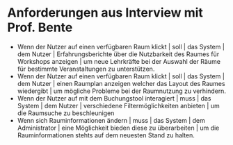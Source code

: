 # Anforderungen aus Interview mit Prof. Bente

- Wenn der Nutzer auf einen verfügbaren Raum klickt | soll | das System | dem Nutzer | Erfahrungsberichte über die Nutzbarkeit des Raumes für Workshops anzeigen | um neue Lehrkräfte bei der Auswahl der Räume für bestimmte Veranstaltungen zu unterstützen.
- Wenn der Nutzer auf einen verfügbaren Raum klickt | soll | das System | dem Nutzer | einen Raumplan anzeigen welcher das Layout des Raumes wiedergibt | um mögliche Probleme bei der Raumnutzung zu verhindern.
- Wenn der Nutzer auf mit dem Buchungstool interagiert | muss | das System | dem Nutzer | verschiedene Filtermöglichkeiten anbieten | um die Raumsuche zu beschleunigen
- Wenn sich Rauminformationen ändern | muss | das System | dem Administrator | eine Möglichkeit bieden diese zu überarbeiten | um die Rauminformationen stehts auf dem neuesten Stand zu halten.
